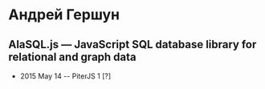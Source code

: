 # Андрей Гершун

## AlaSQL.js — JavaScript SQL database library for relational and graph data
- 2015 May 14 -- PiterJS 1 [?]   
